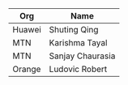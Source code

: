 | Org                    | Name                                                |
| -----------------------| ----------------------------------------------------|
| Huawei | Shuting Qing | ShutingQing |
| MTN | Karishma Tayal |
| MTN | Sanjay Chaurasia |
| Orange | Ludovic Robert | bigludo7 |
